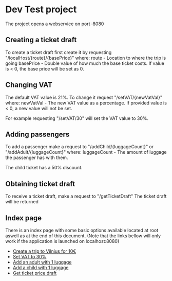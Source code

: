 # Dev Test project

The project opens a webservice on port :8080

## Creating a ticket draft
To create a ticket draft first create it by requesting "/localHost/{route}/{basePrice}" where:
route - Location to where the trip is going
basePrice - Double value of how much the base ticket costs. If value is < 0, the base price will be set as 0.

## Changing VAT
The default VAT value is 21%. 
To change it request "/setVAT/{newVatVal}" where:
newVatVal - The new VAT value as a percentage. If provided value is < 0, a new value will not be set.

For example requesting "/setVAT/30" will set the VAT value to 30%.

##  Adding passengers
To add a passenger make a request to "/addChild/{luggageCount}" or "/addAdult/{luggageCount}" where:
luggageCount - The amount of luggage the passenger has with them.

The child ticket has a 50% discount.

## Obtaining ticket draft
To receive a ticket draft, make a request to "/getTicketDraft"
The ticket draft will be returned

## Index page
There is an index page with some basic options available located at root aswell as at the end of this document. (Note that the links bellow will only work if the application is launched on localhost:8080)

- [Create a trip to Vilnius for 10€](localhost:8080/newDraft/Vilnius/10)
- [Set VAT to 30%](localhost:8080/setVAT/30)
- [Add an adult with 1 luggage](localhost:8080/addAdult/1)
- [Add a child with 1 luggage](localhost:8080/addChild/1)		
- [Get ticket price draft](localhost:8080/getTicketDraft)			